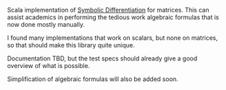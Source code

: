 Scala implementation of [Symbolic Differentiation](https://en.wikipedia.org/wiki/Symbolic_computation) for matrices. 
This can assist academics in performing the tedious work algebraic formulas that is now done mostly manually.

I found many implementations that work on scalars, but none on matrices, so that should make this library quite unique.

Documentation TBD, but the test specs should already give a good overview of what is possible.

Simplification of algebraic formulas will also be added soon.


